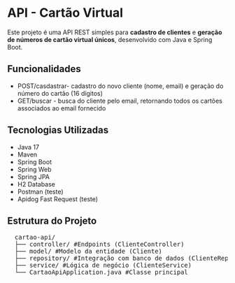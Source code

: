 # API - Cartão Virtual

Este projeto é uma API REST simples para **cadastro de clientes** e **geração de números de cartão virtual únicos**, desenvolvido com Java e Spring Boot.

## Funcionalidades
- POST/casdastrar- cadastro do novo cliente (nome, email) e geração do número do cartão (16 dígitos)
- GET/buscar - busca do cliente pelo email, retornando todos os cartões associados ao email fornecido

## Tecnologias Utilizadas
- Java 17
- Maven
- Spring Boot
- Spring Web
- Spring JPA
- H2 Database
- Postman (teste)
- Apidog Fast Request (teste)

## Estrutura do Projeto
<pre>
  cartao-api/
  ├── controller/ #Endpoints (ClienteController)
  ├── model/ #Modelo da entidade (Cliente)
  ├── repository/ #Integração com banco de dados (ClienteRepository)
  ├── service/ #Lógica de negócio (ClienteService)
  └── CartaoApiApplication.java #Classe principal
</pre>
